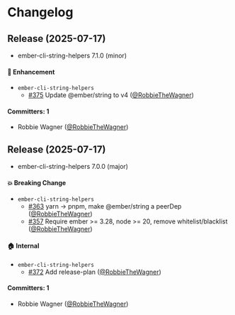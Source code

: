 # Changelog

## Release (2025-07-17)

* ember-cli-string-helpers 7.1.0 (minor)

#### :rocket: Enhancement
* `ember-cli-string-helpers`
  * [#375](https://github.com/adopted-ember-addons/ember-cli-string-helpers/pull/375) Update @ember/string to v4 ([@RobbieTheWagner](https://github.com/RobbieTheWagner))

#### Committers: 1
- Robbie Wagner ([@RobbieTheWagner](https://github.com/RobbieTheWagner))

## Release (2025-07-17)

* ember-cli-string-helpers 7.0.0 (major)

#### :boom: Breaking Change
* `ember-cli-string-helpers`
  * [#363](https://github.com/adopted-ember-addons/ember-cli-string-helpers/pull/363) yarn -> pnpm, make @ember/string a peerDep ([@RobbieTheWagner](https://github.com/RobbieTheWagner))
  * [#357](https://github.com/adopted-ember-addons/ember-cli-string-helpers/pull/357) Require ember >= 3.28, node >= 20, remove whitelist/blacklist ([@RobbieTheWagner](https://github.com/RobbieTheWagner))

#### :house: Internal
* `ember-cli-string-helpers`
  * [#372](https://github.com/adopted-ember-addons/ember-cli-string-helpers/pull/372) Add release-plan ([@RobbieTheWagner](https://github.com/RobbieTheWagner))

#### Committers: 1
- Robbie Wagner ([@RobbieTheWagner](https://github.com/RobbieTheWagner))

